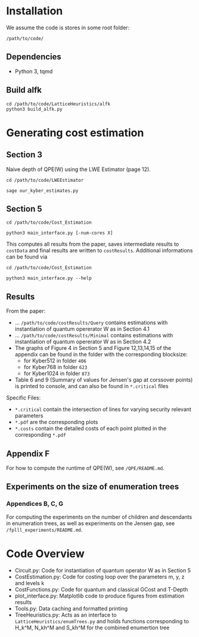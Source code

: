 # Installation

We assume the code is stores in some root folder:

```
/path/to/code/
```

## Dependencies

* Python 3, tqmd 


## Build alfk 

```
cd /path/to/code/LatticeHeuristics/alfk
python3 build_alfk.py
```


# Generating cost estimation


## Section 3

Naive depth of QPE(W) using the LWE Estimator (page 12).

```
cd /path/to/code/LWEEstimator 

sage our_kyber_estimates.py
```



## Section 5

```
cd /path/to/code/Cost_Estimation

python3 main_interface.py [-num-cores X]
```
This computes all results from the paper, saves intermediate results to `costData` and final results are written to `costResults`.
Additional informations can be found via

```
cd /path/to/code/Cost_Estimation

python3 main_interface.py --help
```

## Results

From the paper:

* ...  `/path/to/code/costResults/Query` contains estimations with instantiation of quantum opererator W as in Section 4.1
* ... `/path/to/code/costResults/Minimal` contains estimations with instantiation of quantum opererator W as in Section 4.2
* The graphs of Figure 4 in Section 5 and Figure 12,13,14,15 of the appendix can be found in the folder with the corresponding blocksize:
    * for Kyber512 in folder `406`
    * for Kyber768 in folder `623`
    * for Kyber1024 in folder `873`
* Table 6 and 9 (Summary of values for Jensen's gap at corssover points) is printed to console, and can also be found in `*.critical` files 


Specific Files:
* `*.critical` contain the intersection of lines for varying security relevant parameters
* `*.pdf` are the corresponding plots 
* `*.costs` contain the detailed costs of each point plotted in the corresponding `*.pdf` 


## Appendix F

For how to compute the runtime of QPE(W), see `/QPE/README.md`.

## Experiments on the size of enumeration trees

### Appendices B, C, G

For computing the experiments on the number of children and descendants in enumeration trees, as well as experiments on the Jensen gap, see `/fplll_experiments/README.md`.

# Code Overview 

* Circuit.py: Code for instantiation of quantum operator W as in Section 5
* CostEstimation.py: Code for costing loop over the parameters m, y, z and levels k 
* CostFunctions.py: Code for quantum and classical GCost and T-Depth
* plot_interface.py: Matplotlib code to produce figures from estimation results
* Tools.py: Data caching and formatted printing 
* TreeHeuristics.py: Acts as an interface to `LatticeHeuristics/enumTrees.py` and holds functions corresponding to H_k^M, N_kh^M and S_kh^M for the combined enumertion tree 